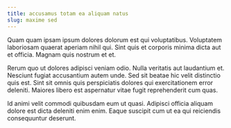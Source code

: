 ```yaml
---
title: accusamus totam ea aliquam natus
slug: maxime sed
---
```


Quam quam ipsam ipsum dolores dolorum est qui voluptatibus. Voluptatem laboriosam quaerat aperiam nihil qui. Sint quis et corporis minima dicta aut et officia. Magnam quis nostrum et et.

Rerum quo ut dolores adipisci veniam odio. Nulla veritatis aut laudantium et. Nesciunt fugiat accusantium autem unde. Sed sit beatae hic velit distinctio quis est. Sint sit omnis quis perspiciatis dolores qui exercitationem error deleniti. Maiores libero est aspernatur vitae fugit reprehenderit cum quas.

Id animi velit commodi quibusdam eum ut quasi. Adipisci officia aliquam dolore est dicta deleniti enim enim. Eaque suscipit cum ut ea qui reiciendis consequuntur deserunt.
